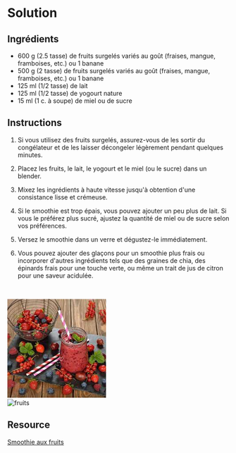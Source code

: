 # Solution

## Ingrédients
- 600 g (2.5 tasse) de fruits surgelés variés au goût (fraises, mangue, framboises, etc.) ou 1 banane
- 500 g (2 tasse) de fruits surgelés variés au goût (fraises, mangue, framboises, etc.) ou 1 banane
- 125 ml (1/2 tasse) de lait
- 125 ml (1/2 tasse) de yogourt nature
- 15 ml (1 c. à soupe) de miel ou de sucre

## Instructions

1. Si vous utilisez des fruits surgelés, assurez-vous de les sortir du congélateur et de les laisser décongeler légèrement pendant quelques minutes.

2. Placez les fruits, le lait, le yogourt et le miel (ou le sucre) dans un blender.

3. Mixez les ingrédients à haute vitesse jusqu'à obtention d'une consistance lisse et crémeuse.

4. Si le smoothie est trop épais, vous pouvez ajouter un peu plus de lait. Si vous le préférez plus sucré, ajustez la quantité de miel ou de sucre selon vos préférences.

5. Versez le smoothie dans un verre et dégustez-le immédiatement.

6. Vous pouvez ajouter des glaçons pour un smoothie plus frais ou incorporer d'autres ingrédients tels que des graines de chia, des épinards frais pour une touche verte, ou même un trait de jus de citron pour une saveur acidulée.

<br>

![juice](../images/fruit.png)<br>
![fruits](https://assets.afcdn.com/recipe/20160321/21168_w1024h768c1cx2677cy1784.jpg)

## Resource
[Smoothie aux fruits](https://www.ricardocuisine.com/recettes/5031-smoothie-aux-fruits)

